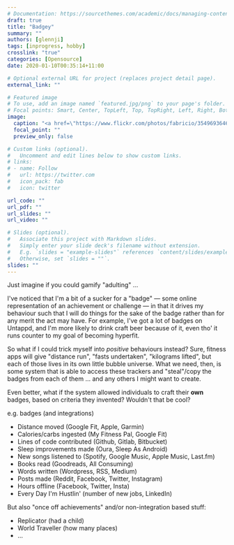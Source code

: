 ```yaml
---
# Documentation: https://sourcethemes.com/academic/docs/managing-content/
draft: true
title: "Badgey"
summary: ""
authors: [glennji]
tags: [inprogress, hobby]
crosslink: "true"
categories: [Opensource]
date: 2020-01-10T00:35:14+11:00

# Optional external URL for project (replaces project detail page).
external_link: ""

# Featured image
# To use, add an image named `featured.jpg/png` to your page's folder.
# Focal points: Smart, Center, TopLeft, Top, TopRight, Left, Right, BottomLeft, Bottom, BottomRight.
image:
  caption: "<a href=\"https://www.flickr.com/photos/fabricio/3549693646/in/photostream/\">Open Source Badge</a> by Fabricio Zuardi (<a href=\"https://creativecommons.org/licenses/by/2.0/\">CC BY 2.0</a>)"
  focal_point: ""
  preview_only: false

# Custom links (optional).
#   Uncomment and edit lines below to show custom links.
# links:
# - name: Follow
#   url: https://twitter.com
#   icon_pack: fab
#   icon: twitter

url_code: ""
url_pdf: ""
url_slides: ""
url_video: ""

# Slides (optional).
#   Associate this project with Markdown slides.
#   Simply enter your slide deck's filename without extension.
#   E.g. `slides = "example-slides"` references `content/slides/example-slides.md`.
#   Otherwise, set `slides = ""`.
slides: ""
---
```

Just imagine if you could gamify "adulting" ...

I've noticed that I'm a bit of a sucker for a "badge" — some online representation of an achievement or challenge — in that it drives my behaviour such that I will do things for the sake of the badge rather than for any merit the act may have. For example, I've got a lot of badges on Untappd, and I'm more likely to drink craft beer because of it, even tho' it runs counter to my goal of becoming hyperfit.

So what if I could trick myself into _positive_ behaviours instead? Sure, fitness apps will give "distance run", "fasts undertaken", "kilograms lifted", but each of those lives in its own little bubble universe. What we need, then, is some system that is able to access these trackers and "steal"/copy the badges from each of them ... and any others I might want to create.

Even better, what if the system allowed individuals to craft their **own** badges, based on criteria they invented? Wouldn't that be cool?

e.g. badges (and integrations)

* Distance moved (Google Fit, Apple, Garmin)
* Calories/carbs ingested (My Fitness Pal, Google Fit)
* Lines of code contributed (Github, Gitlab, Bitbucket)
* Sleep improvements made (Oura, Sleep As Android)
* New songs listened to (Spotify, Google Music, Apple Music, Last.fm)
* Books read (Goodreads, All Consuming)
* Words written (Wordpress, RSS, Medium)
* Posts made (Reddit, Facebook, Twitter, Instagram)
* Hours offline (Facebook, Twitter, Insta)
* Every Day I'm Hustlin' (number of new jobs, LinkedIn)

But also "once off achievements" and/or non-integration based stuff:

* Replicator (had a child)
* World Traveller (how many places)
* ...

